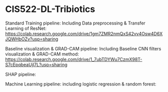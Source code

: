 # CIS522-DL-Tribiotics

Standard Training pipeline:
Including Data preprocessing & Transfer Learning of ResNet: 
https://colab.research.google.com/drive/1gm7ZMR2nmQxS42vv4Osw4D6XJQWHbOZv?usp=sharing

Baseline visualization & GRAD-CAM pipeline:
Including Baseline CNN filters visualization & GRAD-CAM method:
https://colab.research.google.com/drive/1_7ubTDYWu7CzmX98T-S7cEpqbeaUjI7L?usp=sharing

SHAP pipeline:

Machine Learning pipeline:
including logistic regression & random forest:
